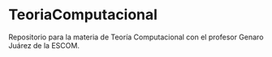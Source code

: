 # TeoriaComputacional
Repositorio para la materia de Teoría Computacional con el profesor Genaro Juárez de la ESCOM. 
